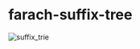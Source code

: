 # farach-suffix-tree
![suffix_trie](https://github.com/DoYouEvenStackSmash/farach-suffix-tree/blob/readme-and-documentation/status-reports/github-suffix.png)
